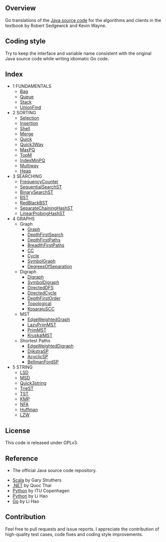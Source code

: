 ## Overview
Go translations of the <a href = "http://algs4.cs.princeton.edu/code/"> Java source code</a>
for the algorithms and clients in the textbook by Robert Sedgewick and Kevin Wayne.
## Coding style
Try to keep the interface and variable name consistent with the original Java source code while writing idiomatic Go code.

## Index
* 1 FUNDAMENTALS
  * [Bag](#)
  * [Queue](#)
  * [Stack](#)
  * [UnionFind](#)
* 2 SORTING
  * [Selection](#)
  * [Insertion](#)
  * [Shell](#)
  * [Merge](#)
  * [Quick](#)
  * [Quick3Way](#)
  * [MaxPQ](#)
  * [TopM](#)
  * [IndexMinPQ](#)
  * [Multiway](#)
  * [Heap](#)
* 3 SEARCHING
  * [FrequencyCounter](#)
  * [SequentialSearchST](#)
  * [BinarySearchST](#)
  * [BST](#)
  * [RedBlackBST](#)
  * [SeparateChainingHashST](#)
  * [LinearProbingHashST](#)
* 4 GRAPHS
  * Graph
	* [Graph](#)
	* [DepthFirstSearch](#)
	* [DepthFirstPaths](#)
	* [BreadthFirstPaths](#)
	* [CC](#)
	* [Cycle](#)
	* [SymbolGraph](#)
	* [DegreesOfSeparation](#)
  * Digraph
	* [Digraph](#)
	* [SymbolDigraph](#)
	* [DirectedDFS](#)
	* [DirectedCycle](#)
	* [DepthFirstOrder](#)
	* [Topological](#)
	* [KosarajuSCC](#)
  * MST
	* [EdgeWeightedGraph](#)
	* [LazyPrimMST](#)
	* [PrimMST](#)
	* [KruskalMST](#)
  * Shortest Paths
	* [EdgeWeightedDigraph](#)
	* [DijkstraSP](#)
	* [AcyclicSP](#)
	* [BellmanFordSP](#)
* 5 STRING
  * [LSD](#)
  * [MSD](#)
  * [Quick3string](#)
  * [TrieST](#)
  * [TST](#)
  * [KMP](#)
  * [NFA](#)
  * [Huffman](#)
  * [LZW](#)

## License
This code is released under GPLv3.
## Reference 
- The official Java source code repository.
<ul>
<li><a href = "https://github.com/garyaiki/Scala-Algorithms">Scala</a> by Gary Struthers
<li><a href = "https://github.com/nguyenqthai/Algs4Net">.NET</a> by Quoc Thai
<li><a href = "https://github.com/itu-algorithms/itu.algs4">Python</a> by ITU Copenhagen
<li><a href = "https://github.com/shellfly/algs4-py">Python</a> by Li Hao
<li><a href = "https://github.com/shellfly/algo">Go</a> by Li Hao
</ul>

## Contribution
Feel free to pull requests and issue reports. I appreciate the contribution of high-quality test cases, code fixes and coding style improvements.
